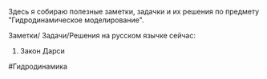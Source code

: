 Здесь я собираю полезные заметки, задачки и их решения по предмету "Гидродинамическое моделирование".

Заметки/ Задачи/Решения на русском язычке сейчас:
1. Закон Дарси

#Гидродинамика 
